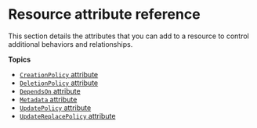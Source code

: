 # Resource attribute reference<a name="aws-product-attribute-reference"></a>

This section details the attributes that you can add to a resource to control additional behaviors and relationships\.

**Topics**

- [`CreationPolicy` attribute](aws-attribute-creationpolicy.md)
- [`DeletionPolicy` attribute](aws-attribute-deletionpolicy.md)
- [`DependsOn` attribute](aws-attribute-dependson.md)
- [`Metadata` attribute](aws-attribute-metadata.md)
- [`UpdatePolicy` attribute](aws-attribute-updatepolicy.md)
- [`UpdateReplacePolicy` attribute](aws-attribute-updatereplacepolicy.md)
